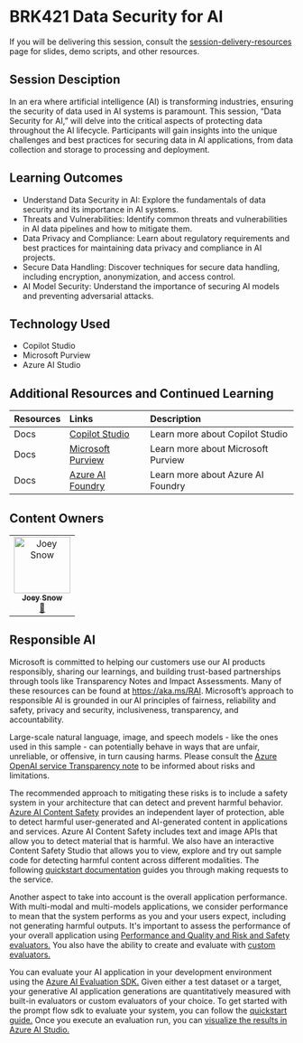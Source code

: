 # BRK421 Data Security for AI
If you will be delivering this session, consult the [session-delivery-resources](https://github.com/microsoft/aitour-data-security-for-ai/tree/main/session-delivery-resources) page for slides, demo scripts, and other resources.
## Session Desciption

In an era where artificial intelligence (AI) is transforming industries, ensuring the security of data used in AI systems is paramount. This session, “Data Security for AI,” will delve into the critical aspects of protecting data throughout the AI lifecycle. Participants will gain insights into the unique challenges and best practices for securing data in AI applications, from data collection and storage to processing and deployment.

## Learning Outcomes

* Understand Data Security in AI: Explore the fundamentals of data security and its importance in AI systems.
* Threats and Vulnerabilities: Identify common threats and vulnerabilities in AI data pipelines and how to mitigate them.
* Data Privacy and Compliance: Learn about regulatory requirements and best practices for maintaining data privacy and compliance in AI projects.
* Secure Data Handling: Discover techniques for secure data handling, including encryption, anonymization, and access control.
* AI Model Security: Understand the importance of securing AI models and preventing adversarial attacks.

## Technology Used

* Copilot Studio
* Microsoft Purview
* Azure AI Studio

## Additional Resources and Continued Learning

| Resources          | Links                             | Description        |
|:-------------------|:----------------------------------|:-------------------|
| Docs  | [Copilot Studio](https://learn.microsoft.com/en-us/microsoft-copilot-studio/) | Learn more about Copilot Studio |
| Docs  | [Microsoft Purview](https://learn.microsoft.com/en-us/purview/purview) | Learn more about Microsoft Purview |
| Docs  | [Azure AI Foundry](https://learn.microsoft.com/en-us/azure/ai-studio/) | Learn more about Azure AI Foundry |

## Content Owners

<!-- ALL-CONTRIBUTORS-LIST:START - Do not remove or modify this section -->

<table>
<tr>
    <td align="center"><a href="https://github.com/joey-snow">
        <img src="https://avatars.githubusercontent.com/u/23324389?v=4" width="100px;" alt="Joey Snow
"/><br />
        <sub><b>Joey Snow
</b></sub></a><br />
            <a href="https://github.com/joey-snow" title="talk">📢</a> 
    </td>
</tr>

</table>

<!-- ALL-CONTRIBUTORS-LIST:END -->

## Responsible AI
Microsoft is committed to helping our customers use our AI products responsibly, sharing our learnings, and building trust-based partnerships through tools like Transparency Notes and Impact Assessments. Many of these resources can be found at https://aka.ms/RAI. Microsoft’s approach to responsible AI is grounded in our AI principles of fairness, reliability and safety, privacy and security, inclusiveness, transparency, and accountability.

Large-scale natural language, image, and speech models - like the ones used in this sample - can potentially behave in ways that are unfair, unreliable, or offensive, in turn causing harms. Please consult the [Azure OpenAI service Transparency note](https://learn.microsoft.com/legal/cognitive-services/openai/transparency-note?tabs=text) to be informed about risks and limitations.

The recommended approach to mitigating these risks is to include a safety system in your architecture that can detect and prevent harmful behavior. [Azure AI Content Safety](https://learn.microsoft.com/azure/ai-services/content-safety/overview) provides an independent layer of protection, able to detect harmful user-generated and AI-generated content in applications and services. Azure AI Content Safety includes text and image APIs that allow you to detect material that is harmful. We also have an interactive Content Safety Studio that allows you to view, explore and try out sample code for detecting harmful content across different modalities. The following [quickstart documentation](https://learn.microsoft.com/azure/ai-services/content-safety/quickstart-text?tabs=visual-studio%2Clinux&pivots=programming-language-rest) guides you through making requests to the service.

Another aspect to take into account is the overall application performance. With multi-modal and multi-models applications, we consider performance to mean that the system performs as you and your users expect, including not generating harmful outputs. It's important to assess the performance of your overall application using [Performance and Quality and Risk and Safety evaluators.](https://learn.microsoft.com/en-us/azure/ai-studio/concepts/evaluation-metrics-built-in?tabs=warning)  You also have the ability to create and evaluate with [custom evaluators.](https://learn.microsoft.com/en-us/azure/ai-studio/how-to/develop/evaluate-sdk#custom-evaluators)

You can evaluate your AI application in your development environment using the [Azure AI Evaluation SDK.](https://microsoft.github.io/promptflow/index.html) Given either a test dataset or a target, your generative AI application generations are quantitatively measured with built-in evaluators or custom evaluators of your choice. To get started with the prompt flow sdk to evaluate your system, you can follow the [quickstart guide.](https://learn.microsoft.com/azure/ai-studio/how-to/develop/flow-evaluate-sdk) Once you execute an evaluation run, you can [visualize the results in Azure AI Studio.](https://learn.microsoft.com/azure/ai-studio/how-to/evaluate-flow-results)

